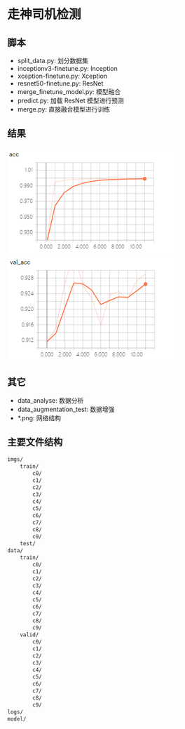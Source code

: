# 走神司机检测

## 脚本

- split_data.py: 划分数据集
- inceptionv3-finetune.py: Inception
- xception-finetune.py: Xception
- resnet50-finetune.py: ResNet
- merge_finetune_model.py: 模型融合
- predict.py: 加载 ResNet 模型进行预测
- merge.py: 直接融合模型进行训练

## 结果

![](acc.png)
![](val_acc.png)

## 其它

- data_analyse: 数据分析
- data_augmentation_test: 数据增强
- *.png: 网络结构


## 主要文件结构

```
imgs/
    train/
        c0/
        c1/
        c2/
        c3/
        c4/
        c5/
        c6/
        c7/
        c8/
        c9/
    test/
data/
    train/
        c0/
        c1/
        c2/
        c3/
        c4/
        c5/
        c6/
        c7/
        c8/
        c9/
    valid/
        c0/
        c1/
        c2/
        c3/
        c4/
        c5/
        c6/
        c7/
        c8/
        c9/
logs/
model/
```

